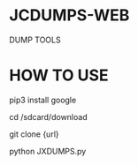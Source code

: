 # JCDUMPS-WEB
DUMP TOOLS


# HOW TO USE
pip3 install google

cd /sdcard/download

git clone {url}

python JXDUMPS.py
